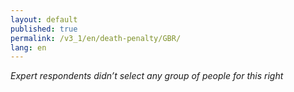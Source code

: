 ```yaml
---
layout: default
published: true
permalink: /v3_1/en/death-penalty/GBR/
lang: en
---
```

_Expert respondents didn’t select any group of people for this right_